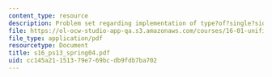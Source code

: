 ```yaml
---
content_type: resource
description: Problem set regarding implementation of type?of?single?sideband?amplitude?modulation.
file: https://ol-ocw-studio-app-qa.s3.amazonaws.com/courses/16-01-unified-engineering-i-ii-iii-iv-fall-2005-spring-2006/cc145a21151379e769bcdb9fdb7ba702_s16_ps13_spring04.pdf
file_type: application/pdf
resourcetype: Document
title: s16_ps13_spring04.pdf
uid: cc145a21-1513-79e7-69bc-db9fdb7ba702
---
```


